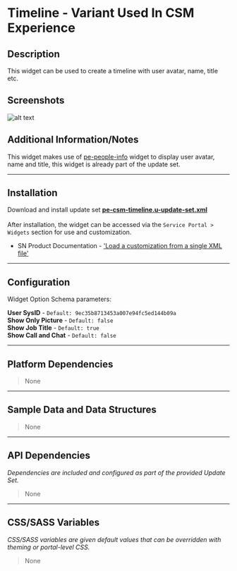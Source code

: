 # Timeline - Variant Used In CSM Experience

## Description

This widget can be used to create a timeline with user avatar, name, title etc.

## Screenshots
![alt text](../../images/pe-csm-timeline.png "PE CSM Timeline")

## Additional Information/Notes
This widget makes use of [pe-people-info](https://github.com/platform-experience/serviceportal-widget-library/tree/master/People%20Card/pe-people-info) widget to display user avatar, name and title, this widget is already part of the update set.

---
## Installation
Download and install update set **[pe-csm-timeline.u-update-set.xml](https://github.com/platform-experience/serviceportal-widget-library/blob/master/timeline/pe-csm-timeline/pe-csm-timeline.u-update-set.xml)** <br/><br/>
After installation, the widget can be accessed via the `Service Portal > Widgets` section for use and customization.<br/>
* SN Product Documentation - ['Load a customization from a single XML file'](https://docs.servicenow.com/bundle/istanbul-application-development/page/build/system-update-sets/task/t_LoadCustomizationsFromAnXMLFile.html)

---
## Configuration
Widget Option Schema parameters:

**User SysID** - `Default: 9ec35b8713453a007e94fc5ed144b09a`<br/>
**Show Only Picture** - `Default: false`<br/>
**Show Job Title** -  `Default: true`<br/>
**Show Call and Chat** -  `Default: false`<br/>

---
## Platform Dependencies
> None
---
## Sample Data and Data Structures
> None
---
## API Dependencies
<i>Dependencies are included and configured as part of the provided Update Set.</i>
> None
---
## CSS/SASS Variables
_CSS/SASS variables are given default values that can be overridden with theming or portal-level CSS._
> None